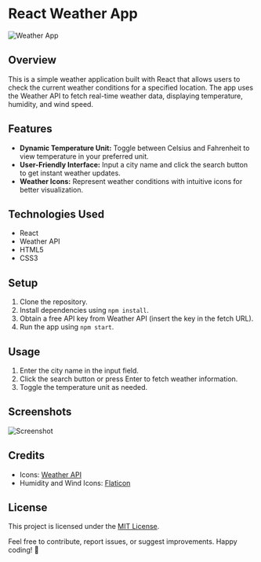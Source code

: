 # React Weather App

![Weather App](./public/favicon.ico)

## Overview

This is a simple weather application built with React that allows users to check the current weather conditions for a specified location. The app uses the Weather API to fetch real-time weather data, displaying temperature, humidity, and wind speed.

## Features

- **Dynamic Temperature Unit:** Toggle between Celsius and Fahrenheit to view temperature in your preferred unit.
- **User-Friendly Interface:** Input a city name and click the search button to get instant weather updates.
- **Weather Icons:** Represent weather conditions with intuitive icons for better visualization.

## Technologies Used

- React
- Weather API
- HTML5
- CSS3

## Setup

1. Clone the repository.
2. Install dependencies using `npm install`.
3. Obtain a free API key from Weather API (insert the key in the fetch URL).
4. Run the app using `npm start`.

## Usage

1. Enter the city name in the input field.
2. Click the search button or press Enter to fetch weather information.
3. Toggle the temperature unit as needed.

## Screenshots

![Screenshot](./public/screenshot.png)

## Credits

- Icons: [Weather API](https://www.weatherapi.com/)
- Humidity and Wind Icons: [Flaticon](https://www.flaticon.com/)

## License

This project is licensed under the [MIT License](LICENSE).

Feel free to contribute, report issues, or suggest improvements. Happy coding! 🚀
